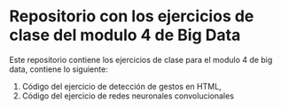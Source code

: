# Repositorio con los ejercicios de clase del modulo 4 de Big Data

Este repositorio contiene los ejercicios de clase para el modulo 4 de big data, contiene lo siguiente:

1) Código del ejercicio de detección de gestos en HTML,
2) Código del ejercicio de redes neuronales convolucionales
